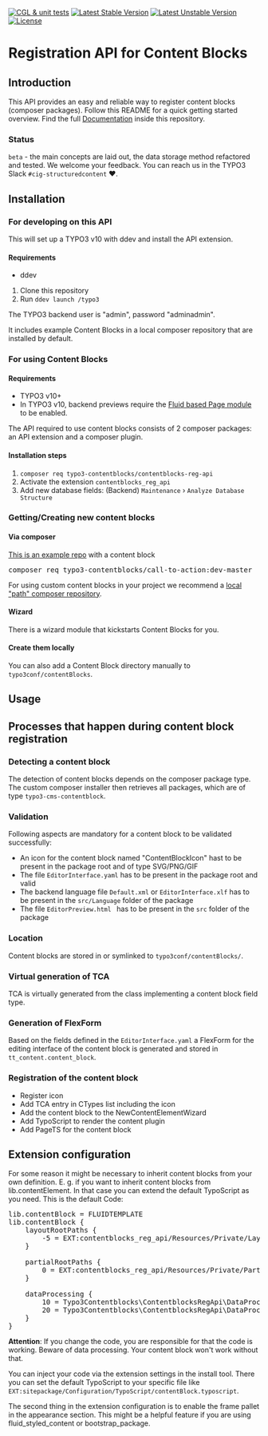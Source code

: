 [![CGL & unit tests](https://github.com/TYPO3-Initiatives/content-block-registration-api/workflows/CGL%20&%20unit%20tests/badge.svg?branch=master)](https://github.com/TYPO3-Initiatives/content-block-registration-api/actions)
[![Latest Stable Version](https://poser.pugx.org/typo3-contentblocks/contentblocks-reg-api/v)](//packagist.org/packages/typo3-contentblocks/contentblocks-reg-api)
[![Latest Unstable Version](https://poser.pugx.org/typo3-contentblocks/contentblocks-reg-api/v/unstable)](//packagist.org/packages/typo3-contentblocks/contentblocks-reg-api)
[![License](https://poser.pugx.org/typo3-contentblocks/contentblocks-reg-api/license)](//packagist.org/packages/typo3-contentblocks/contentblocks-reg-api)

# Registration API for Content Blocks

## Introduction

This API provides an easy and reliable way to register content blocks (composer packages). 
Follow this README for a quick getting started overview.
Find the full [Documentation](https://github.com/TYPO3-Initiatives/content-block-registration-api/blob/master/Documentation/Index.rst) inside this repository.

### Status

`beta` - the main concepts are laid out, the data storage method refactored and tested. We welcome your feedback.
You can reach us in the TYPO3 Slack `#cig-structuredcontent` ❤️.

## Installation

### For developing on this API

This will set up a TYPO3 v10 with ddev and install the API extension.

#### Requirements

* ddev

1. Clone this repository
1. Run `ddev launch /typo3`

The TYPO3 backend user is "admin", password "adminadmin".

It includes example Content Blocks in a local composer repository that are installed by default.

### For using Content Blocks

#### Requirements
* TYPO3 v10+
* In TYPO3 v10, backend previews require the [Fluid based Page module](https://docs.typo3.org/c/typo3/cms-core/master/en-us/Changelog/10.3/Feature-90348-NewFluid-basedReplacementForPageLayoutView.html) to be enabled.

The API required to use content blocks consists of 2 composer packages: an API extension and a composer plugin.

#### Installation steps
1. `composer req typo3-contentblocks/contentblocks-reg-api`
1. Activate the extension `contentblocks_reg_api`
1. Add new database fields: (Backend) `Maintenance` › `Analyze Database Structure`

### Getting/Creating new content blocks

#### Via composer

[This is an example repo](https://github.com/TYPO3-Initiatives/content-block-examples) with a content block
<pre>
composer req typo3-contentblocks/call-to-action:dev-master
</pre>

For using custom content blocks in your project we recommend a [local "path" composer repository](https://getcomposer.org/doc/05-repositories.md#path).

#### Wizard

There is a wizard module that kickstarts Content Blocks for you.

#### Create them locally

You can also add a Content Block directory manually to `typo3conf/contentBlocks`.

## Usage

## Processes that happen during content block registration

### Detecting a content block

The detection of content blocks depends on the composer package type.
The custom composer installer then retrieves all packages, which are of type `typo3-cms-contentblock`.

### Validation

Following aspects are mandatory for a content block to be validated successfully:

- An icon for the content block named "ContentBlockIcon" hast to be present in the package root and of type SVG/PNG/GIF
- The file `EditorInterface.yaml` has to be present in the package root and valid
- The backend language file `Default.xml` or `EditorInterface.xlf` has to be present in the `src/Language` folder of the package
- The file `EditorPreview.html ` has to be present in the `src` folder of the package

### Location

Content blocks are stored in or symlinked to `typo3conf/contentBlocks/`.

### Virtual generation of TCA

TCA is virtually generated from the class implementing a content block field type.

### Generation of FlexForm

Based on the fields defined in the `EditorInterface.yaml` a FlexForm for the editing interface of the content block
is generated and stored in `tt_content.content_block`.

### Registration of the content block

* Register icon
* Add TCA entry in CTypes list including the icon
* Add the content block to the NewContentElementWizard
* Add TypoScript to render the content plugin
* Add PageTS for the content block

## Extension configuration

For some reason it might be necessary to inherit content blocks from your own definition. E. g. if you want to inherit content blocks from lib.contentElement. In that case you can extend the default TypoScript as you need. 
This is the default Code:

<pre>
lib.contentBlock = FLUIDTEMPLATE
lib.contentBlock {
    layoutRootPaths {
        -5 = EXT:contentblocks_reg_api/Resources/Private/Layouts/
    }

    partialRootPaths {
        0 = EXT:contentblocks_reg_api/Resources/Private/Partials/
    }

    dataProcessing {
        10 = Typo3Contentblocks\ContentblocksRegApi\DataProcessing\CbProcessor
        20 = Typo3Contentblocks\ContentblocksRegApi\DataProcessing\FlexFormProcessor
    }
}
</pre>

**Attention**: If you change the code, you are responsible for that the code is working. Beware of data processing. Your content block won't work without that.

You can inject your code via the extension settings in the install tool. There you can set the default TypoScript to your specific file like `EXT:sitepackage/Configuration/TypoScript/contentBlock.typoscript`.

The second thing in the extension configuration is to enable the frame pallet in the appearance section. This might be a helpful feature if you are using fluid_styled_content or bootstrap_package.
